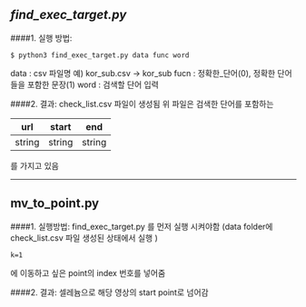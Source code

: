 ## *find_exec_target.py*


####1. 실행 방법:
````
$ python3 find_exec_target.py data func word
````
data : csv 파일명 예) kor_sub.csv -> kor_sub
fucn : 정확한_단어(0), 정확한 단어들을 포함한 문장(1)
word : 검색할 단어 입력

####2. 결과: 
check_list.csv 파일이 생성됨
위 파일은 검색한 단어를 포함하는 

| url | start | end |
|--------|--------|---------|
|    string    |    string    |		string	|
를 가지고 있음

- - -
## mv_to_point.py


####1. 실행방법:
find_exec_target.py
를 먼저 실행 시켜야함
(data folder에 check_list.csv 파일 생성된 상태에서 실행 )

```
k=1
```
에 이동하고 싶은 point의 index 번호를 넣어줌

####2. 결과:
셀레늄으로 해당 영상의 start point로 넘어감